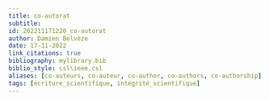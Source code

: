 ```yaml
---
title: co-autorat
subtitle:
id: 202211171220_co-autorat
author: Damien Belvèze
date: 17-11-2022
link_citations: true
bibliography: mylibrary.bib
biblio_style: csl\ieee.csl
aliases: [co-auteurs, co-auteur, co-author, co-authors, co-authorship]
tags: [écriture_scientifique, intégrité_scientifique]
---
```







